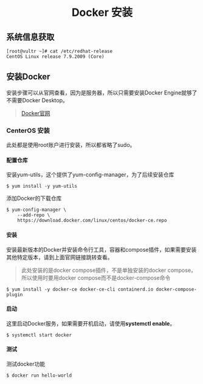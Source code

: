 <center>
    <h1>
        Docker 安装
    </h1>
</center>

## 系统信息获取

```shell
[root@vultr ~]# cat /etc/redhat-release
CentOS Linux release 7.9.2009 (Core)
```

## 安装Docker

安装步骤可以从官网查看，因为是服务器，所以只需要安装Docker Engine就够了不需要Docker Desktop。

> [Docker官网](https://docs.docker.com/engine/install/centos/)

### CenterOS 安装

此处都是使用root账户进行安装，所以都省略了sudo。

#### 配置仓库

安装yum-utils，这个提供了yum-config-manager，为了后续安装仓库

```shell
$ yum install -y yum-utils
```

添加Docker的下载仓库

```shell
$ yum-config-manager \
    --add-repo \
    https://download.docker.com/linux/centos/docker-ce.repo
```

#### 安装

安装最新版本的Docker并安装命令行工具，容器和compose插件，如果需要安装其他特定版本，请到上面官网链接跳转查看。

> 此处安装的是docker compose插件，不是单独安装的docker compose，所以使用时要用docker compose而不是docker-compose命令

```shell
$ yum install -y docker-ce docker-ce-cli containerd.io docker-compose-plugin
```

#### 启动

这里启动Docker服务，如果需要开机启动，请使用**systemctl enable**。

```shell
$ systemctl start docker
```

#### 测试

测试docker功能

```shell
$ docker run hello-world
```
